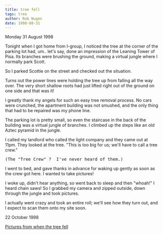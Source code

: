 ```yaml
---
title: tree fell
tags: tree
author: Rob Nugen
date: 1998-08-31
---
```


<title>Goodnight, Tree</title>

<p class=date>Monday 31 August 1998</p>

<p>Tonight when I got home from I-group, I noticed the tree at the corner of the parking lot had, um.. let's say, done an impression of the Leaning Tower of Pisa.  Its branches were brushing the ground, making a virtual jungle where I normally park Scott.

<p>So I parked Scottie on the street and checked out the situation. 

<p>Turns out the power lines were holding the tree up from falling all the way over. The very short shallow roots had just lifted right out of the ground on one side and that was it!

<p>I greatly thank my angels for such an easy tree removal process.  No cars were crunched, the apartment building was not smushed, and the only thing that had to be repaired was my phone line.

<p>The parking lot is pretty small, so even the staircase in the back of the building was a virtual jungle of branches.  I climbed up the steps like an old Aztec pyramid in the jungle.

<p>I called my landlord who called the light company and they came out at 11pm.  They looked at the tree. "This is too big for us; we'll have to call a tree crew."

<p><pre>(The "Tree Crew" ?  I've never heard of them.)</pre>

<p>I went to bed, and gave thanks in advance for waking up gently as soon as the crew got here.  I wanted to take pictures!

<p>I woke up, didn't hear anything, so went back to sleep and then "whoah!" I heard chain saws!  So I grabbed my camera and zipped outside, down through the jungle and took pictures.

<p>I actually went crazy and took an entire roll; we'll see how they turn out, and I expect to scan them onto my site soon.</p>

<p class=date>22 October 1998</p>

<p><a href="/cgi-local/journal.pl?type=all&date=1998/10/22">Pictures from when the tree fell</a></p>

